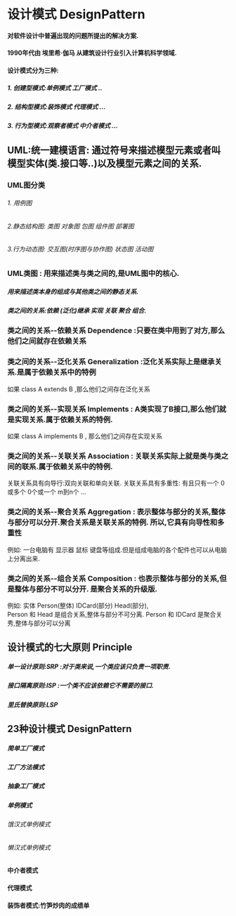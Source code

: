# 设计模式 DesignPattern
#### 对软件设计中普遍出现的问题所提出的解决方案. 
#### 1990年代由 埃里希·伽马 从建筑设计行业引入计算机科学领域.

#### 设计模式分为三种:
   ##### 1. 创建型模式:单例模式 工厂模式 ..
   ##### 2. 结构型模式:装饰模式 代理模式 ...
   ##### 3. 行为型模式:观察者模式 中介者模式 ...

## UML:统一建模语言: 通过符号来描述模型元素或者叫模型实体(类.接口等..)以及模型元素之间的关系.
### UML图分类
   ###### 1. 用例图
   ###### 2.静态结构图: 类图 对象图 包图 组件图 部署图
   ###### 3.行为动态图: 交互图(时序图与协作图) 状态图 活动图
   
### UML类图 : 用来描述类与类之间的,是UML图中的核心.
##### 用来描述类本身的组成与其他类之间的静态关系.
##### 类之间的关系:依赖 (泛化)继承 实现 关联 聚合 组合.

### 类之间的关系--依赖关系 Dependence :只要在类中用到了对方,那么他们之间就存在依赖关系

### 类之间的关系--泛化关系 Generalization :泛化关系实际上是继承关系.是属于依赖关系中的特例
   如果 class A extends B ,那么他们之间存在泛化关系
   
### 类之间的关系--实现关系 Implements : A类实现了B接口,那么他们就是实现关系.属于依赖关系的特例.
   如果 class A implements B , 那么他们之间存在实现关系
   
### 类之间的关系--关联关系 Association :  关联关系实际上就是类与类之间的联系.属于依赖关系中的特例.
   关联关系具有向导行:双向关联和单向关联.
   关联关系具有多重性: 有且只有一个 0或多个 0个或一个 m到n个 ...
     
### 类之间的关系--聚合关系 Aggregation :   表示整体与部分的关系,整体与部分可以分开.聚合关系是关联关系的特例. 所以,它具有向导性和多重性
   例如: 一台电脑有 显示器 鼠标 键盘等组成.但是组成电脑的各个配件也可以从电脑上分离出来.
   
 ### 类之间的关系--组合关系 Composition :   也表示整体与部分的关系,但是整体与部分不可以分开. 是聚合关系的升级版.
  例如: 实体 Person(整体) IDCard(部分) Head(部分),  
  Person 和 Head 是组合关系,整体与部分不可分离. 
  Person 和 IDCard 是聚合关秀,整体与部分可以分离
  


## 设计模式的七大原则 Principle
##### 单一设计原则:SRP :对于类来说,一个类应该只负责一项职责.
##### 接口隔离原则:ISP :一个类不应该依赖它不需要的接口.
##### 里氏替换原则:LSP

## 23种设计模式 DesignPattern

##### 简单工厂模式
##### 工厂方法模式
##### 抽象工厂模式


##### 单例模式
######  饿汉式单例模式
######  懒汉式单例模式

#### 中介者模式
#### 代理模式
#### 装饰者模式:竹笋炒肉的成绩单


